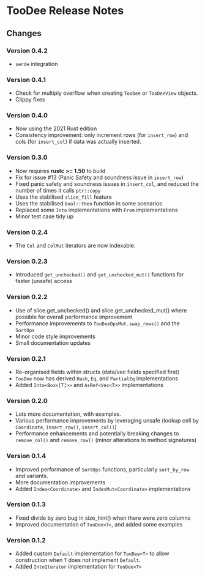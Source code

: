 # TooDee Release Notes

## Changes

### Version 0.4.2

- `serde` integration

### Version 0.4.1

- Check for multiply overflow when creating `TooDee` or `TooDeeView` objects.
- Clippy fixes

### Version 0.4.0

- Now using the 2021 Rust edition
- Consistency improvement: only increment rows (for `insert_row`) and cols (for `insert_col`) if data was actually inserted.

### Version 0.3.0

- Now requires **rustc >= 1.50** to build
- Fix for issue #13 (Panic Safety and soundness issue in `insert_row`)
- Fixed panic safety and soundness issues in `insert_col`, and reduced the number of times it calls `ptr::copy`
- Uses the stabilised `slice_fill` feature
- Uses the stabilised `bool::then` function in some scenarios
- Replaced some `Into` implementations with `From` implementations
- Minor test case tidy up

### Version 0.2.4

- The `Col` and `ColMut` iterators are now indexable.

### Version 0.2.3

- Introduced `get_unchecked()` and `get_unchecked_mut()` functions for faster (unsafe) access

### Version 0.2.2

- Use of slice.get_unchecked() and slice.get_unchecked_mut() where possible for overall performance improvement
- Performance improvements to `TooDeeOpsMut.swap_rows()` and the `SortOps`
- Minor code style improvements
- Small documentation updates

### Version 0.2.1

- Re-organised fields within structs (data/vec fields specified first)
- `TooDee` now has derived `Hash`, `Eq`, and `PartialEq` implementations
- Added `Into<Box<[T]>>` and `AsRef<Vec<T>>` implementations

### Version 0.2.0

- Lots more documentation, with examples.
- Various performance improvements by leveraging unsafe (lookup cell by `Coordinate`, `insert_row()`, `insert_col()`)
- Performance enhancements and potentially breaking changes to `remove_col()` and `remove_row()` (minor alterations to method signatures)

### Version 0.1.4

- Improved performance of `SortOps` functions, particularly `sort_by_row` and variants.
- More documentation improvements
- Added `Index<Coordinate>` and `IndexMut<Coordinate>` implementations

### Version 0.1.3

- Fixed divide by zero bug in size_hint() when there were zero columns
- Improved documentation of `TooDee<T>`, and added some examples

### Version 0.1.2

- Added custom `Default` implementation for `TooDee<T>` to allow construction when `T`
  does not implement `Default`.
- Added `IntoIterator` implementation for `TooDee<T>`
